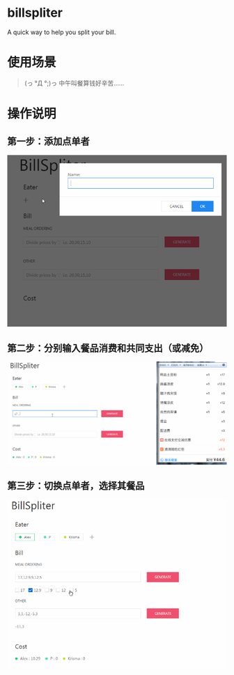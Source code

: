 # billspliter
A quick way to help you split your bill.

# 使用场景
> (っ °Д °;)っ 中午叫餐算钱好辛苦……

# 操作说明
## 第一步：添加点单者
![step1-addEaters](/images/step1-addEaters.gif)

## 第二步：分别输入餐品消费和共同支出（或减免）
![step1-addEaters](/images/step2-inputPrices.gif)

## 第三步：切换点单者，选择其餐品
![step1-addEaters](/images/step3-outputCosts.gif)